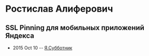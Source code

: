 # Ростислав Алиферович

## SSL Pinning для мобильных приложений Яндекса
- 2015 Oct 10 -- [Я.Субботник](https://events.yandex.ru/lib/talks/3195/)    
